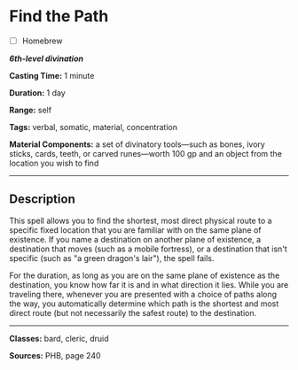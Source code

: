 # Find the Path

- [ ] Homebrew

***6th-level divination***

**Casting Time:** 1 minute

**Duration:** 1 day

**Range:** self

**Tags:** verbal, somatic, material, concentration

**Material Components:** a set of divinatory tools—such as bones, ivory sticks, cards, teeth, or carved runes—worth 100 gp and an object from the location you wish to find

---

## Description
This spell allows you to find the shortest, most direct physical route to a specific fixed location that you are familiar with on the same plane of existence.
If you name a destination on another plane of existence, a destination that moves (such as a mobile fortress), or a destination that isn't specific (such as "a green dragon's lair"), the spell fails.

For the duration, as long as you are on the same plane of existence as the destination, you know how far it is and in what direction it lies.
While you are traveling there, whenever you are presented with a choice of paths along the way, you automatically determine which path is the shortest and most direct route (but not necessarily the safest route) to the destination.

---

**Classes:** bard, cleric, druid

**Sources:** PHB, page 240
